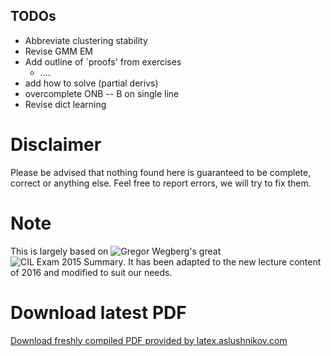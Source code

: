 ## TODOs

- Abbreviate clustering stability  
- Revise GMM EM
- Add outline of `proofs' from exercises
	- ....
- add how to solve (partial derivs)
- overcomplete ONB -- B on single line
- Revise dict learning

# Disclaimer
Please be advised that nothing found here is guaranteed to be complete, correct or anything else. Feel free to report errors, we will try to fix them.

# Note
This is largely based on ![Gregor Wegberg's](https://github.com/groggi) great ![CIL Exam 2015 Summary](https://github.com/groggi/eth-cil-exam-summary).
It has been adapted to the new lecture content of 2016 and modified to suit our needs.

# Download latest PDF
[Download freshly compiled PDF provided by latex.aslushnikov.com](http://latex.aslushnikov.com/compile?git=https://github.com/PJK/eth-cil-exam-summary&target=main.tex)
